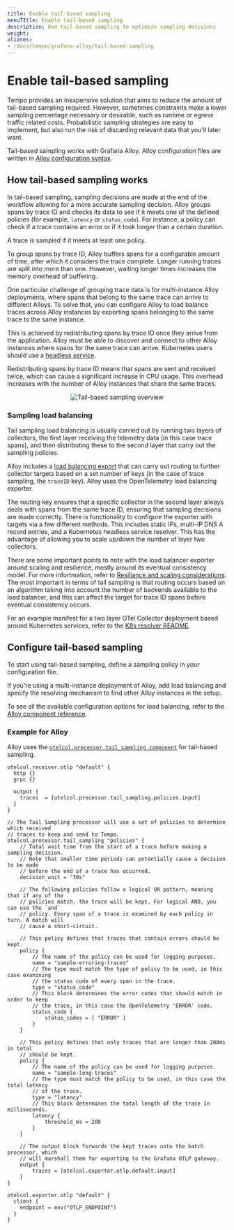 ```yaml
---
title: Enable tail-based sampling
menuTItle: Enable tail-based sampling
description: Use tail-based sampling to optimize sampling decisions
weight:
aliases:
- /docs/tempo/grafana-alloy/tail-based-sampling
---
```


# Enable tail-based sampling

Tempo provides an inexpensive solution that aims to reduce the amount of tail-based sampling required.
However, sometimes constraints make a lower sampling percentage necessary or desirable,
such as runtime or egress traffic related costs.
Probabilistic sampling strategies are easy to implement,
but also run the risk of discarding relevant data that you'll later want.

Tail-based sampling works with Grafana Alloy.
Alloy configuration files are written in [Alloy configuration syntax](https://grafana.com/docs/alloy/latest/concepts/configuration-syntax/).

## How tail-based sampling works

In tail-based sampling, sampling decisions are made at the end of the workflow allowing for a more accurate sampling decision.
Alloy groups spans by trace ID and checks its data to see
if it meets one of the defined policies (for example, `latency` or `status_code`).
For instance, a policy can check if a trace contains an error or if it took
longer than a certain duration.

A trace is sampled if it meets at least one policy.

To group spans by trace ID, Alloy buffers spans for a configurable amount of time,
after which it considers the trace complete.
Longer running traces are split into more than one.
However, waiting longer times increases the memory overhead of buffering.

One particular challenge of grouping trace data is for multi-instance Alloy deployments,
where spans that belong to the same trace can arrive to different Alloys.
To solve that, you can configure Alloy to load balance traces across Alloy instances
by exporting spans belonging to the same trace to the same instance.

This is achieved by redistributing spans by trace ID once they arrive from the application.
Alloy must be able to discover and connect to other Alloy instances where spans for the same trace can arrive.
Kubernetes users should use a [headless service](https://kubernetes.io/docs/concepts/services-networking/service/#headless-services).

Redistributing spans by trace ID means that spans are sent and received twice,
which can cause a significant increase in CPU usage.
This overhead increases with the number of Alloy instances that share the same traces.

<p align="center"><img src="../tempo-tail-based-sampling.svg" alt="Tail-based sampling overview"></p>

### Sampling load balancing

Tail sampling load balancing is usually carried out by running two layers of collectors, the first layer receiving the telemetry data (in this case trace spans), and then distributing these to the second layer that carry out the sampling policies. 

Alloy includes a [load balancing export](https://grafana.com/docs/alloy/latest/reference/components/otelcol/otelcol.exporter.loadbalancing/) that can carry out routing to further collector targets based on a set number of keys (in the case of trace sampling, the `traceID` key).
Alloy uses the OpenTelemetry load balancing exporter.

The routing key ensures that a specific collector in the second layer always deals with spans from the same trace ID, ensuring that sampling decisions are made correctly.
There is functionality to configure the exporter with targets via a few different methods.
This includes static IPs, multi-IP DNS A record entries, and a Kubernetes headless service resolver.
This has the advantage of allowing you to scale up/down the number of layer two collectors.

There are some important points to note with the load balancer exporter around scaling and resilience, mostly around its eventual consistency model. For more infortmation, refer to [Resiliance and scaling considerations](https://github.com/open-telemetry/opentelemetry-collector-contrib/blob/main/exporter/loadbalancingexporter/README.md#resilience-and-scaling-considerations).
The most important in terms of tail sampling is that routing occurs based on an algorithm taking into account the number of backends available to the load balancer, and this can affect the target for trace ID spans before eventual consistency occurs.

For an example manifest for a two layer OTel Collector deployment based around Kubernetes services, refer to the [K8s resolver README](https://github.com/open-telemetry/opentelemetry-collector-contrib/blob/main/exporter/loadbalancingexporter/example/k8s-resolver/README.md).

## Configure tail-based sampling

To start using tail-based sampling, define a sampling policy in your configuration file.

If you're using a multi-instance deployment of Alloy,
add load balancing and specify the resolving mechanism to find other Alloy instances in the setup.

To see all the available configuration options for load balancing, refer to the [Alloy component reference](https://grafana.com/docs/alloy/latest/reference/components/otelcol.exporter.loadbalancing/).

### Example for Alloy

Alloy uses the [`otelcol.processor.tail_sampling component`](https://grafana.com/docs/alloy/latest/reference/components/otelcol.processor.tail_sampling/) for tail-based sampling.

```alloy
otelcol.receiver.otlp "default" {
  http {}
  grpc {}

  output {
    traces  = [otelcol.processor.tail_sampling.policies.input]
  }
}

// The Tail Sampling processor will use a set of policies to determine which received
// traces to keep and send to Tempo.
otelcol.processor.tail_sampling "policies" {
    // Total wait time from the start of a trace before making a sampling decision.
    // Note that smaller time periods can potentially cause a decision to be made
    // before the end of a trace has occurred.
    decision_wait = "30s"

    // The following policies follow a logical OR pattern, meaning that if any of the
    // policies match, the trace will be kept. For logical AND, you can use the `and`
    // policy. Every span of a trace is examined by each policy in turn. A match will
    // cause a short-circuit.

    // This policy defines that traces that contain errors should be kept.
    policy {
        // The name of the policy can be used for logging purposes.
        name = "sample-erroring-traces"
        // The type must match the type of policy to be used, in this case examining
        // the status code of every span in the trace.
        type = "status_code"
        // This block determines the error codes that should match in order to keep
        // the trace, in this case the OpenTelemetry 'ERROR' code.
        status_code {
            status_codes = [ "ERROR" ]
        }
    }

    // This policy defines that only traces that are longer than 200ms in total
    // should be kept.
    policy {
        // The name of the policy can be used for logging purposes.
        name = "sample-long-traces"
        // The type must match the policy to be used, in this case the total latency
        // of the trace.
        type = "latency"
        // This block determines the total length of the trace in milliseconds.
        latency {
            threshold_ms = 200
        }
    }

    // The output block forwards the kept traces onto the batch processor, which
    // will marshall them for exporting to the Grafana OTLP gateway.
    output {
        traces = [otelcol.exporter.otlp.default.input]
    }
}

otelcol.exporter.otlp "default" {
  client {
    endpoint = env("OTLP_ENDPOINT")
  }
}
```
